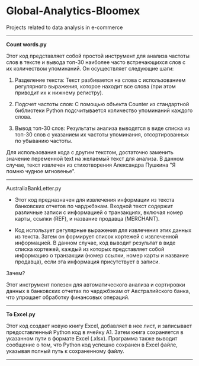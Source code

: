 # Global-Analytics-Bloomex
Projects related to data analysis in e-commerce
***
**Count words.py** 

Этот код представляет собой простой инструмент для анализа частоты слов в тексте и вывода топ-30 наиболее часто встречающихся слов с их количеством упоминаний. Он осуществляет следующие шаги:

1. Разделение текста: Текст разбивается на слова с использованием регулярного выражения, которое находит все слова (при этом приводит их к нижнему регистру).

2. Подсчет частоты слов: С помощью объекта Counter из стандартной библиотеки Python подсчитывается количество упоминаний каждого слова.

3. Вывод топ-30 слов: Результаты анализа выводятся в виде списка из топ-30 слов с указанием их частоты упоминания, отсортированных по убыванию частоты.

Для использования кода с другим текстом, достаточно заменить значение переменной text на желаемый текст для анализа. В данном случае, текст извлечен из стихотворения Александра Пушкина "Я помню чудное мгновенье".
***
AustraliaBankLetter.py

* Этот код предназначен для извлечения информации из текста банковских отчетов по чарджбэкам. Входной текст содержит различные записи с информацией о транзакциях, включая номер карты, ссылки (REF), и название продавца (MERCHANT).

* Код использует регулярные выражения для извлечения этих данных из текста. Затем он формирует список кортежей с извлеченной информацией. В данном случае, код выводит результат в виде списка кортежей, каждый из которых представляет собой информацию о транзакции (номер ссылки, номер карты и название продавца), если эта информация присутствует в записи.

Зачем?

Этот инструмент полезен для автоматического анализа и сортировки данных в банковских отчетах по чарджбэкам от Австралийского банка, что упрощает обработку финансовых операций.

***
**To Excel.py**

Этот код создает новую книгу Excel, добавляет в нее лист, и записывает предоставленный Python код в ячейку A1. Затем книга сохраняется в указанном пути в формате Excel (.xlsx). Программа также выводит сообщение о том, что Python код успешно сохранен в Excel файле, указывая полный путь к сохраненному файлу.
***
